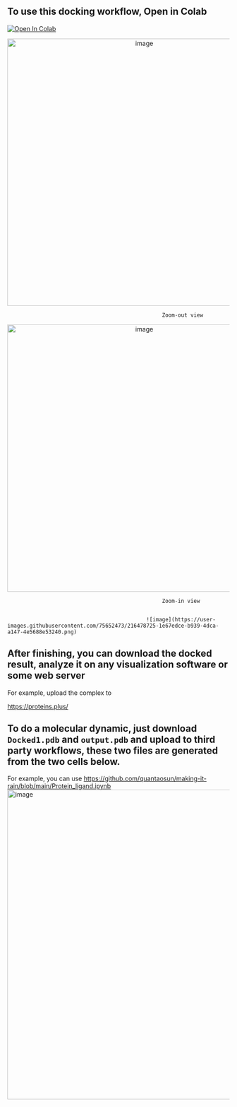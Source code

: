 

## To use this docking workflow, Open in Colab

[![Open In Colab](https://colab.research.google.com/assets/colab-badge.svg)](https://colab.research.google.com/github/quantaosun/Free_Induced_Fit_Docking/blob/main/Free_Cloud_Docking.ipynb)

<p align="center">
  <img width="605" alt="image" src="https://user-images.githubusercontent.com/75652473/215692221-2caa0ab1-dc20-460a-9344-48643132e3ed.png">
</p>

                                                     Zoom-out view

<p align="center">
  <img width="605" alt="image" src="https://user-images.githubusercontent.com/75652473/215692300-d2b57c08-dc82-4d93-9c37-356f26ce94cd.png">
</p>

                                                     Zoom-in view
                                                     
                                                   
                                                ![image](https://user-images.githubusercontent.com/75652473/216478725-1e67edce-b939-4dca-a147-4e5688e53240.png)


## After finishing, you can download the docked result, analyze it on any visualization software or some web server

For example, upload the complex to 

https://proteins.plus/ 

## To do a molecular dynamic, just download ```Docked1.pdb``` and ```output.pdb``` and upload to third party workflows, these two files are generated from the two cells below.

For example, you can use https://github.com/quantaosun/making-it-rain/blob/main/Protein_ligand.ipynb 
<img width="701" alt="image" src="https://user-images.githubusercontent.com/75652473/216316203-6d4d108a-87c3-4b4e-9c1a-c7a5117c7881.png">







